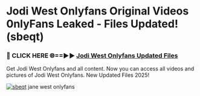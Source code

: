 # Jodi West Onlyfans Original Videos 0nlyFans Leaked - Files Updated! (sbeqt)

<h3>🔴 CLICK HERE 🌐==►► <a href="https://tinyurl.com/x26r9saj" rel="nofollow">Jodi West Onlyfans Updated Files</a></h3>

Get Jodi West Onlyfans and all content. Now you can access all videos and pictures of Jodi West Onlyfans. New Updated Files 2025!

[![sbeqt](https://i.imgur.com/LkgZPqh.gif)](https://tinyurl.com/x26r9saj)
jane west onlyfans